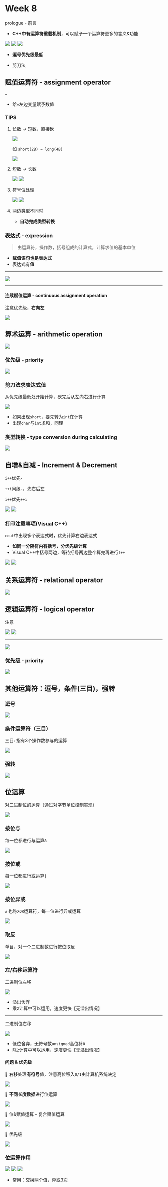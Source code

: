 # Week 8

prologue - 前言

* **C++中有运算符重载机制**，可以赋予一个运算符更多的含义&功能

![](/static/2020-07-27-15-32-25.png)
![](/static/2020-07-27-15-41-27.png)
![](/static/2020-07-27-16-34-09.png)

* **逗号优先级最低**

* 剪刀法

## 赋值运算符 - assignment operator

`=`

* 给`=`左边变量赋予数值

### TIPS

1. 长数 -> 短数，直接砍

   ![](/static/2020-07-27-14-38-22.png)

   如 `short(2B) = long(4B)`

   ![](/static/2020-07-27-14-40-11.png)

2. 短数 -> 长数

   ![](/static/2020-07-27-14-42-03.png)
   ![](/static/2020-07-27-14-43-16.png)

3. 符号位处理

   ![](/static/2020-07-27-14-44-39.png)
   ![](/static/2020-07-27-14-45-41.png)

4. 两边类型不同时

   * **自动完成类型转换**

### 表达式 - expression

> 由运算符，操作数，括号组成的计算式，计算求值的基本单位

* **赋值语句也是表达式**
* 表达式有**值**

---

![](/static/2020-07-27-14-50-57.png)

---

#### 连续赋值运算 - continuous assignment operation

注意优先级，**右向左**

![](/static/2020-07-27-14-54-16.png)

## 算术运算 - arithmetic operation

![](/static/2020-07-27-14-57-29.png)

### 优先级 - priority

![](/static/2020-07-27-14-59-32.png)

### 剪刀法求表达式值

从优先级最低处开始计算，砍完后从左向右进行计算

![](/static/2020-07-27-15-03-43.png)

* 如果出现`short`，要先转为`int`在计算
* 出现`char`与`int`求和，同理

### 类型转换 - type conversion during calculating

![](/static/2020-07-27-15-07-04.png)

## 自增&自减 - Increment & Decrement

`i++`优先`-`

`++i`同级`-`，先右后左

`i++`优先`++i`

![](/static/2020-07-27-15-18-39.png)
![](/static/2020-07-27-15-12-31.png)

### 打印注意事项(Visual C++)

`cout`中出现多个表达式时，优先计算右边表达式

* **如同一分隔符内有括号，分优先级计算**
* Visual C++中括号两边，等待括号两边整个算完再进行`f++`

![](/static/2020-07-27-15-25-29.png)
![](/static/2020-07-27-15-25-54.png)

## 关系运算符 - relational operator

![](/static/2020-07-27-15-28-32.png)

## 逻辑运算符 - logical operator

注意

![](/static/2020-07-27-15-48-27.png)
![](/static/2020-07-27-15-50-44.png)

---

![](/static/2020-07-27-15-38-01.png)

### 优先级 - priority

![](/static/2020-07-27-15-41-33.png)

## 其他运算符：逗号，条件(三目)，强转

### 逗号

![](/static/2020-07-27-16-09-35.png)

### 条件运算符（三目）

三目: 指有3个操作数参与的运算

![](/static/2020-07-27-16-12-28.png)

### 强转

![](/static/2020-07-27-16-14-36.png)

## 位运算

对二进制位的运算（通过对字节单位控制实现）

![](/static/2020-07-27-16-19-50.png)

### 按位与

每一位都进行与运算`&`

![](/static/2020-07-27-16-20-42.png)

### 按位或

每一位都进行或运算`|`

![](/static/2020-07-27-16-21-28.png)

### 按位异或

`∧` 也称`XOR`运算符，每一位进行异或运算

![](/static/2020-07-27-16-23-59.png)

### 取反

单目，对一个二进制数进行按位取反

![](/static/2020-07-27-16-24-39.png)

### 左/右移运算符

二进制位左移

![](/static/2020-07-27-16-25-48.png)

* 溢出舍弃
* 乘`2`计算中可以运用，速度更快【无溢出情况】

---

二进制位右移

![](/static/2020-07-27-16-28-05.png)

* 低位舍弃，无符号数`unsigned`高位补`0`
* 除`2`计算中可以运用，速度更快【无溢出情况】

#### 问题 & 优先级

🍊 右移处理**有符号**值，注意高位移入`0/1`由计算机系统决定

![](/static/2020-07-27-16-30-09.png)

🍊 **不同长度数据**进行位运算

![](/static/2020-07-27-16-32-04.png)

🍊 位&赋值运算 - 复合赋值运算

![](/static/2020-07-27-16-33-30.png)

🍊 优先级

![](/static/2020-07-27-16-34-09.png)

### 位运算作用

![](/static/2020-07-27-16-36-33.png)
![](/static/2020-07-27-16-37-23.png)
![](/static/2020-07-27-16-38-37.png)

* 常用：交换两个值，异或3次
